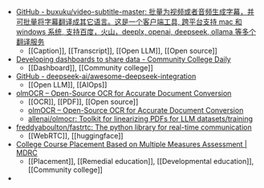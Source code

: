 - [GitHub - buxuku/video-subtitle-master: 批量为视频或者音频生成字幕，并可批量将字幕翻译成其它语言。这是一个客户端工具, 跨平台支持 mac 和 windows 系统, 支持百度，火山，deeplx, openai, deepseek, ollama 等多个翻译服务](https://github.com/buxuku/video-subtitle-master)
	- [[Caption]], [[Transcript]], [[Open LLM]], [[Open source]]
- [Developing dashboards to share data - Community College Daily](https://www.ccdaily.com/2025/02/developing-dashboards-to-share-data/)
	- [[Dashboard]], [[Community college]]
- [GitHub - deepseek-ai/awesome-deepseek-integration](https://github.com/deepseek-ai/awesome-deepseek-integration)
	- [[Open LLM]], [[AIOps]]
- [olmOCR – Open-Source OCR for Accurate Document Conversion](https://olmocr.allenai.org/)
	- [[OCR]], [[PDF]], [[Open source]]
	- [olmOCR – Open-Source OCR for Accurate Document Conversion](https://olmocr.allenai.org/blog)
	- [allenai/olmocr: Toolkit for linearizing PDFs for LLM datasets/training](https://github.com/allenai/olmocr)
- [freddyaboulton/fastrtc: The python library for real-time communication](https://github.com/freddyaboulton/fastrtc)
	- [[WebRTC]], [[huggingface]]
- [College Course Placement Based on Multiple Measures Assessment | MDRC](https://www.mdrc.org/work/publications/college-course-placement-based-multiple-measures-assessment)
	- [[Placement]], [[Remedial education]], [[Developmental education]], [[Community college]]
-
